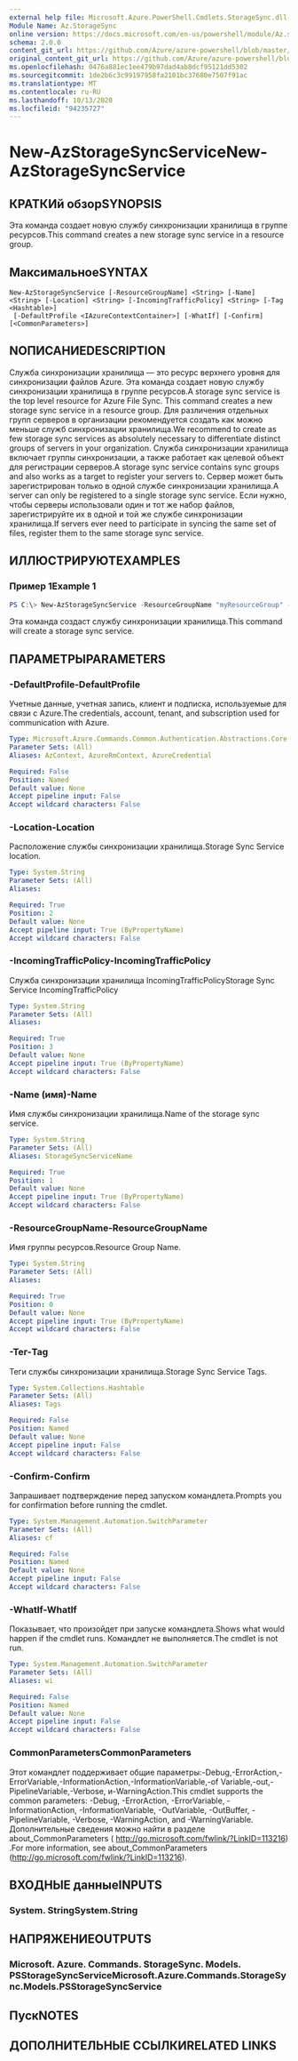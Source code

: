 ```yaml
---
external help file: Microsoft.Azure.PowerShell.Cmdlets.StorageSync.dll-Help.xml
Module Name: Az.StorageSync
online version: https://docs.microsoft.com/en-us/powershell/module/Az.storagesync/new-Azstoragesyncservice
schema: 2.0.0
content_git_url: https://github.com/Azure/azure-powershell/blob/master/src/StorageSync/StorageSync/help/New-AzStorageSyncService.md
original_content_git_url: https://github.com/Azure/azure-powershell/blob/master/src/StorageSync/StorageSync/help/New-AzStorageSyncService.md
ms.openlocfilehash: 0476a881ec1ee479b97dad4ab8dcf95121dd5302
ms.sourcegitcommit: 1de2b6c3c99197958fa2101bc37680e7507f91ac
ms.translationtype: MT
ms.contentlocale: ru-RU
ms.lasthandoff: 10/13/2020
ms.locfileid: "94235727"
---
```

# <span data-ttu-id="e4f35-101">New-AzStorageSyncService</span><span class="sxs-lookup"><span data-stu-id="e4f35-101">New-AzStorageSyncService</span></span>

## <span data-ttu-id="e4f35-102">КРАТКИй обзор</span><span class="sxs-lookup"><span data-stu-id="e4f35-102">SYNOPSIS</span></span>
<span data-ttu-id="e4f35-103">Эта команда создает новую службу синхронизации хранилища в группе ресурсов.</span><span class="sxs-lookup"><span data-stu-id="e4f35-103">This command creates a new storage sync service in a resource group.</span></span>

## <span data-ttu-id="e4f35-104">Максимальное</span><span class="sxs-lookup"><span data-stu-id="e4f35-104">SYNTAX</span></span>

```
New-AzStorageSyncService [-ResourceGroupName] <String> [-Name] <String> [-Location] <String> [-IncomingTrafficPolicy] <String> [-Tag <Hashtable>]
 [-DefaultProfile <IAzureContextContainer>] [-WhatIf] [-Confirm] [<CommonParameters>]
```

## <span data-ttu-id="e4f35-105">NОПИСАНИЕ</span><span class="sxs-lookup"><span data-stu-id="e4f35-105">DESCRIPTION</span></span>
<span data-ttu-id="e4f35-106">Служба синхронизации хранилища — это ресурс верхнего уровня для синхронизации файлов Azure. Эта команда создает новую службу синхронизации хранилища в группе ресурсов.</span><span class="sxs-lookup"><span data-stu-id="e4f35-106">A storage sync service is the top level resource for Azure File Sync. This command creates a new storage sync service in a resource group.</span></span> <span data-ttu-id="e4f35-107">Для различения отдельных групп серверов в организации рекомендуется создать как можно меньше служб синхронизации хранилища.</span><span class="sxs-lookup"><span data-stu-id="e4f35-107">We recommend to create as few storage sync services as absolutely necessary to differentiate distinct groups of servers in your organization.</span></span> <span data-ttu-id="e4f35-108">Служба синхронизации хранилища включает группы синхронизации, а также работает как целевой объект для регистрации серверов.</span><span class="sxs-lookup"><span data-stu-id="e4f35-108">A storage sync service contains sync groups and also works as a target to register your servers to.</span></span> <span data-ttu-id="e4f35-109">Сервер может быть зарегистрирован только в одной службе синхронизации хранилища.</span><span class="sxs-lookup"><span data-stu-id="e4f35-109">A server can only be registered to a single storage sync service.</span></span> <span data-ttu-id="e4f35-110">Если нужно, чтобы серверы использовали один и тот же набор файлов, зарегистрируйте их в одной и той же службе синхронизации хранилища.</span><span class="sxs-lookup"><span data-stu-id="e4f35-110">If servers ever need to participate in syncing the same set of files, register them to the same storage sync service.</span></span>

## <span data-ttu-id="e4f35-111">ИЛЛЮСТРИРУЮТ</span><span class="sxs-lookup"><span data-stu-id="e4f35-111">EXAMPLES</span></span>

### <span data-ttu-id="e4f35-112">Пример 1</span><span class="sxs-lookup"><span data-stu-id="e4f35-112">Example 1</span></span>
```powershell
PS C:\> New-AzStorageSyncService -ResourceGroupName "myResourceGroup" -Location "myLocation" -StorageSyncServiceName "myStorageSyncServiceName" -IncomingTrafficPolicy "AllowAllTraffic"
```

<span data-ttu-id="e4f35-113">Эта команда создаст службу синхронизации хранилища.</span><span class="sxs-lookup"><span data-stu-id="e4f35-113">This command will create a storage sync service.</span></span>

## <span data-ttu-id="e4f35-114">ПАРАМЕТРЫ</span><span class="sxs-lookup"><span data-stu-id="e4f35-114">PARAMETERS</span></span>

### <span data-ttu-id="e4f35-115">-DefaultProfile</span><span class="sxs-lookup"><span data-stu-id="e4f35-115">-DefaultProfile</span></span>
<span data-ttu-id="e4f35-116">Учетные данные, учетная запись, клиент и подписка, используемые для связи с Azure.</span><span class="sxs-lookup"><span data-stu-id="e4f35-116">The credentials, account, tenant, and subscription used for communication with Azure.</span></span>

```yaml
Type: Microsoft.Azure.Commands.Common.Authentication.Abstractions.Core.IAzureContextContainer
Parameter Sets: (All)
Aliases: AzContext, AzureRmContext, AzureCredential

Required: False
Position: Named
Default value: None
Accept pipeline input: False
Accept wildcard characters: False
```

### <span data-ttu-id="e4f35-117">-Location</span><span class="sxs-lookup"><span data-stu-id="e4f35-117">-Location</span></span>
<span data-ttu-id="e4f35-118">Расположение службы синхронизации хранилища.</span><span class="sxs-lookup"><span data-stu-id="e4f35-118">Storage Sync Service location.</span></span>

```yaml
Type: System.String
Parameter Sets: (All)
Aliases:

Required: True
Position: 2
Default value: None
Accept pipeline input: True (ByPropertyName)
Accept wildcard characters: False
```

### <span data-ttu-id="e4f35-119">-IncomingTrafficPolicy</span><span class="sxs-lookup"><span data-stu-id="e4f35-119">-IncomingTrafficPolicy</span></span>
<span data-ttu-id="e4f35-120">Служба синхронизации хранилища IncomingTrafficPolicy</span><span class="sxs-lookup"><span data-stu-id="e4f35-120">Storage Sync Service IncomingTrafficPolicy</span></span>

```yaml
Type: System.String
Parameter Sets: (All)
Aliases:

Required: True
Position: 3
Default value: None
Accept pipeline input: True (ByPropertyName)
Accept wildcard characters: False
```

### <span data-ttu-id="e4f35-121">-Name (имя)</span><span class="sxs-lookup"><span data-stu-id="e4f35-121">-Name</span></span>
<span data-ttu-id="e4f35-122">Имя службы синхронизации хранилища.</span><span class="sxs-lookup"><span data-stu-id="e4f35-122">Name of the storage sync service.</span></span>

```yaml
Type: System.String
Parameter Sets: (All)
Aliases: StorageSyncServiceName

Required: True
Position: 1
Default value: None
Accept pipeline input: True (ByPropertyName)
Accept wildcard characters: False
```

### <span data-ttu-id="e4f35-123">-ResourceGroupName</span><span class="sxs-lookup"><span data-stu-id="e4f35-123">-ResourceGroupName</span></span>
<span data-ttu-id="e4f35-124">Имя группы ресурсов.</span><span class="sxs-lookup"><span data-stu-id="e4f35-124">Resource Group Name.</span></span>

```yaml
Type: System.String
Parameter Sets: (All)
Aliases:

Required: True
Position: 0
Default value: None
Accept pipeline input: True (ByPropertyName)
Accept wildcard characters: False
```

### <span data-ttu-id="e4f35-125">-Тег</span><span class="sxs-lookup"><span data-stu-id="e4f35-125">-Tag</span></span>
<span data-ttu-id="e4f35-126">Теги службы синхронизации хранилища.</span><span class="sxs-lookup"><span data-stu-id="e4f35-126">Storage Sync Service Tags.</span></span>

```yaml
Type: System.Collections.Hashtable
Parameter Sets: (All)
Aliases: Tags

Required: False
Position: Named
Default value: None
Accept pipeline input: False
Accept wildcard characters: False
```

### <span data-ttu-id="e4f35-127">-Confirm</span><span class="sxs-lookup"><span data-stu-id="e4f35-127">-Confirm</span></span>
<span data-ttu-id="e4f35-128">Запрашивает подтверждение перед запуском командлета.</span><span class="sxs-lookup"><span data-stu-id="e4f35-128">Prompts you for confirmation before running the cmdlet.</span></span>

```yaml
Type: System.Management.Automation.SwitchParameter
Parameter Sets: (All)
Aliases: cf

Required: False
Position: Named
Default value: None
Accept pipeline input: False
Accept wildcard characters: False
```

### <span data-ttu-id="e4f35-129">-WhatIf</span><span class="sxs-lookup"><span data-stu-id="e4f35-129">-WhatIf</span></span>
<span data-ttu-id="e4f35-130">Показывает, что произойдет при запуске командлета.</span><span class="sxs-lookup"><span data-stu-id="e4f35-130">Shows what would happen if the cmdlet runs.</span></span> <span data-ttu-id="e4f35-131">Командлет не выполняется.</span><span class="sxs-lookup"><span data-stu-id="e4f35-131">The cmdlet is not run.</span></span>

```yaml
Type: System.Management.Automation.SwitchParameter
Parameter Sets: (All)
Aliases: wi

Required: False
Position: Named
Default value: None
Accept pipeline input: False
Accept wildcard characters: False
```

### <span data-ttu-id="e4f35-132">CommonParameters</span><span class="sxs-lookup"><span data-stu-id="e4f35-132">CommonParameters</span></span>
<span data-ttu-id="e4f35-133">Этот командлет поддерживает общие параметры:-Debug,-ErrorAction,-ErrorVariable,-InformationAction,-InformationVariable,-of Variable,-out,-PipelineVariable,-Verbose, и-WarningAction.</span><span class="sxs-lookup"><span data-stu-id="e4f35-133">This cmdlet supports the common parameters: -Debug, -ErrorAction, -ErrorVariable, -InformationAction, -InformationVariable, -OutVariable, -OutBuffer, -PipelineVariable, -Verbose, -WarningAction, and -WarningVariable.</span></span> <span data-ttu-id="e4f35-134">Дополнительные сведения можно найти в разделе about_CommonParameters ( http://go.microsoft.com/fwlink/?LinkID=113216) .</span><span class="sxs-lookup"><span data-stu-id="e4f35-134">For more information, see about_CommonParameters (http://go.microsoft.com/fwlink/?LinkID=113216).</span></span>

## <span data-ttu-id="e4f35-135">ВХОДНЫЕ данные</span><span class="sxs-lookup"><span data-stu-id="e4f35-135">INPUTS</span></span>

### <span data-ttu-id="e4f35-136">System. String</span><span class="sxs-lookup"><span data-stu-id="e4f35-136">System.String</span></span>

## <span data-ttu-id="e4f35-137">НАПРЯЖЕНИЕ</span><span class="sxs-lookup"><span data-stu-id="e4f35-137">OUTPUTS</span></span>

### <span data-ttu-id="e4f35-138">Microsoft. Azure. Commands. StorageSync. Models. PSStorageSyncService</span><span class="sxs-lookup"><span data-stu-id="e4f35-138">Microsoft.Azure.Commands.StorageSync.Models.PSStorageSyncService</span></span>

## <span data-ttu-id="e4f35-139">Пуск</span><span class="sxs-lookup"><span data-stu-id="e4f35-139">NOTES</span></span>

## <span data-ttu-id="e4f35-140">ДОПОЛНИТЕЛЬНЫЕ ССЫЛКИ</span><span class="sxs-lookup"><span data-stu-id="e4f35-140">RELATED LINKS</span></span>
